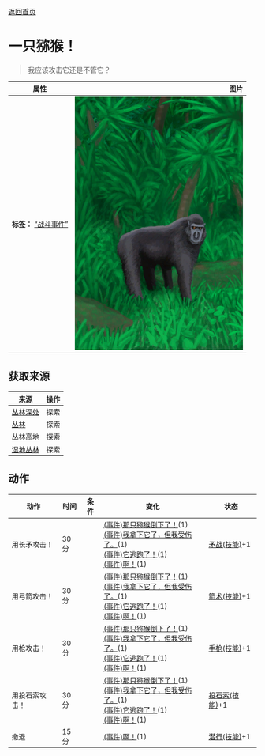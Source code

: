 [返回首页](index.md)  
# 一只猕猴！  
> 我应该攻击它还是不管它？  
  
  属性  |   图片   
 ----  |  ----:   
 **标签：**	[“战斗事件”](tag_FightEvent.md)  |  ![](Sprite/MacaqueEvent.png)   
  
## 获取来源  
来源  |  操作  
----  |  ----  
[丛林深处](DeepJungle.md)  |  探索  
[丛林](Jungle.md)  |  探索  
[丛林高地](JungleHighlands.md)  |  探索  
[湿地丛林](Wetlands.md)  |  探索  
## 动作  
动作  |  时间  |  条件  |  变化  |  状态  
----  |  ----  |  ----  |  ----  |  ----  
用长矛攻击！  |  30分  |    |  [(事件)那只猕猴倒下了！](Event_MacaqueFightSuccess.md)(1)<br>[(事件)我拿下它了，但我受伤了。](Event_MacaqueFightMixedSuccess.md)(1)<br>[(事件)它逃跑了！](Event_MacaqueFightFailure.md)(1)<br>[(事件)啊！](Event_MacaqueFightBadFailure.md)(1)  |  [矛战(技能)](Skill_SpearFighting.md)+1  
用弓箭攻击！  |  30分  |    |  [(事件)那只猕猴倒下了！](Event_MacaqueFightSuccess.md)(1)<br>[(事件)我拿下它了，但我受伤了。](Event_MacaqueFightMixedSuccess.md)(1)<br>[(事件)它逃跑了！](Event_MacaqueFightFailure.md)(1)<br>[(事件)啊！](Event_MacaqueFightBadFailure.md)(1)  |  [箭术(技能)](Skill_Archery.md)+1  
用枪攻击！  |  30分  |    |  [(事件)那只猕猴倒下了！](Event_MacaqueFightSuccess.md)(1)<br>[(事件)我拿下它了，但我受伤了。](Event_MacaqueFightMixedSuccess.md)(1)<br>[(事件)它逃跑了！](Event_MacaqueFightFailure.md)(1)<br>[(事件)啊！](Event_MacaqueFightBadFailure.md)(1)  |  [手枪(技能)](Skill_Handguns.md)+1  
用投石索攻击！  |  30分  |    |  [(事件)那只猕猴倒下了！](Event_MacaqueFightSuccess.md)(1)<br>[(事件)我拿下它了，但我受伤了。](Event_MacaqueFightMixedSuccess.md)(1)<br>[(事件)它逃跑了！](Event_MacaqueFightFailure.md)(1)<br>[(事件)啊！](Event_MacaqueFightBadFailure.md)(1)  |  [投石索(技能)](Skill_Sling.md)+1  
撤退  |  15分  |    |  [(事件)啊！](Event_MacaqueFightFailedRetreat.md)(1)  |  [潜行(技能)](Skill_Stealth.md)+1  
